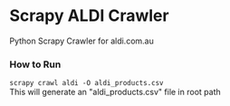 # Scrapy ALDI Crawler
 Python Scrapy Crawler for aldi.com.au
 
### How to Run
```scrapy crawl aldi -O aldi_products.csv```  
This will generate an "aldi_products.csv" file in root path
